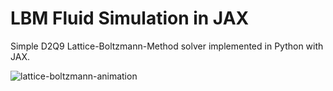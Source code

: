# LBM Fluid Simulation in JAX
Simple D2Q9 Lattice-Boltzmann-Method solver implemented in Python with JAX.

![lattice-boltzmann-animation](https://user-images.githubusercontent.com/27728103/151678331-5e352be8-1a8b-4f0d-b05f-11c497f52c1e.gif)

